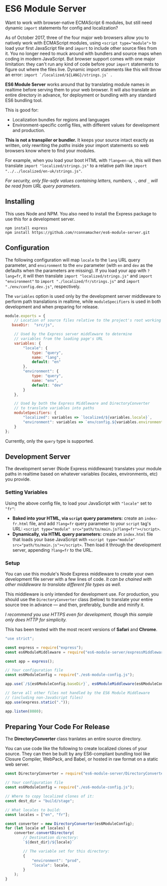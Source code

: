 # ES6 Module Server

Want to work with browser-native ECMAScript 6 modules, but still need dynamic `import` statements for config and localization?

As of October 2017, three of the four major web browsers allow you to natively work with ECMAScript modules, using `<script type="module">` to load your first JavaScript file and `import` to include other source files from it. You no longer need to muck around with bundlers and source maps when coding in modern JavaScript. But browser support comes with one major limitation: they can't run any kind of code before your `import` statements to figure out where the files live. Dynamic import statements like this will throw an error: ``import `/localized/${LANG}/strings.js` ``.

**ES6 Module Server** works around that by translating module names in realtime before serving them to your web browser. It will also translate an entire directory in advance, for deployment or bundling with any standard ES6 bundling tool.

This is good for:

 * Localization bundles for regions and languages
 * Environment-specific config files, with different values for development and production.

**This is not a transpiler or bundler.** It keeps your source intact exactly as written, only rewriting the _paths_ inside your import statements so web browsers know where to find your modules.

For example, when you load your boot HTML with `?lang=en-uk`, this will then translate `import "localized/strings.js"` to a relative path like `import "../../localized/en-uk/strings.js"`.

_For security, only file-safe values containing letters, numbers, `-`, and `_` will be read from URL query parameters._

## Installing

This uses Node and NPM. You also need to install the Express package to use this for a development server.

```
npm install express
npm install https://github.com/rconnamacher/es6-module-server.git
```

## Configuration

The following configuration will map `locale` to the `lang` URL query parameter, and `environment` to the `env` parameter (with `en` and `dev` as the defaults when the parameters are missing). If you load your app with `?lang=fr`, it will then translate `import "localized/strings.js"` and `import "environment"` to  `import "./localized/fr/strings.js"` and `import "./env/config.dev.js"`, respectively.

The `variables` option is used only by the development server middleware to perform path translations in realtime, while `moduleSpecifiers` is used in both development and when preparing for release.

```js
module.exports = {
    // Location of source files relative to the project's root working directory
   baseDir:  "src/js",

    // Used by the Express server middleware to determine
    // variables from the loading page's URL
    variables: {
        "locale": {
            type: "query",
            name: "lang",
            default: "en"
        },
        "environment": {
            type: "query",
            name: "env",
            default: "dev"
        }
    },

    // Used by both the Express Middleware and DirectoryConverter
    // to translate variables into paths
    moduleSpecifiers: {
        "localized": variables => `localized/${variables.locale}`,
        "environment": variables => `env/config.${variables.environment}.js`,
    }
};
```

Currently, only the `query` type is supported.


## Development Server

The development server (Node Express middleware) translates your module paths in realtime based on whatever variables (locales, environments, etc) you provide.

### Setting Variables

Using the above config file, to load your JavaScript with `"locale"` set to `"fr"`:

 * **Baked into your HTML, via `script` query parameters:** create an `index-fr.html` file, and add `?lang=fr` query parameter to your `script` tag's URL: `<script type="module" src="path/to/main.js?lang=fr"></script>`.
 * **Dynamically, via HTML query parameters:** create an `index.html` file that loads your base JavaScript with `<script type="module" src="path/to/main.js"></script>`. Then load it through the development server, appending `?lang=fr` to the URL.

### Setup

You can use this module's Node Express middleware to create your own development file server with a few lines of code. _It can be chained with other middleware to translate different file types as well._

This middleware is only intended for development use. For production, you should use the `DirectoryConverter` class (below) to translate your entire source tree in advance — and then, preferably, bundle and minify it.

_I recommend you use HTTPS even for development, though this sample only does HTTP for simplicity._

This has been tested with the most recent versions of **Safari** and **Chrome**.

```js
"use strict";

const express = require("express");
const es6ModuleMiddleware = require("es6-module-server/expressMiddleware.js");

const app = express();

// Your configuration file
const es6ModuleConfig = require("./es6-module-config.js");

app.use(`/${es6ModuleConfig.baseDir}`, es6ModuleMiddleware(es6ModuleConfig);

// Serve all other files not handled by the ES6 Module Middleware
// (including non-JavaScript files)
app.use(express.static("."));

app.listen(8080);

```

## Preparing Your Code For Release

The **DirectoryConverter** class tranlates an entire source directory.

You can use code like the following to create localized clones of your source. They can then be built by any ES6-compliant bundling tool like Closure Compiler, WebPack, and Babel, or hosted in raw format on a static web server.

```js
const DirectoryConverter = require("es6-module-server/DirectoryConverter.js");

// Your configuration file
const es6ModuleConfig = require("./es6-module-config.js");

// Where to copy localized clones of it:
const dest_dir = "build/stage";

// What locales to build:
const locales = ["en", "fr"];

const converter = new DirectoryConverter(es6ModuleConfig);
for (let locale of locales) {
    converter.convertDirectory(
        // Destination directory:
        `${dest_dir}/${locale}`

        // The variable set for this directory:
        {
            "environment": "prod",
            "locale": locale,
        }
    );
}
```